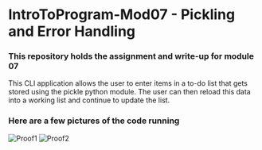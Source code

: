 # IntroToProgram-Mod07 - Pickling and Error Handling
### This repository holds the assignment and write-up for module 07
This CLI application allows the user to enter items in a to-do list that gets stored using the pickle python module.
The user can then reload this data into a working list and continue to update the list.

### Here are a few pictures of the code running
![Proof1](https://github.com/silvanoross/Pickling_and_Error_Handling/blob/main/proof1.PNG?raw=true)
![Proof2](https://github.com/silvanoross/Pickling_and_Error_Handling/blob/main/proof2.PNG?raw=true)
